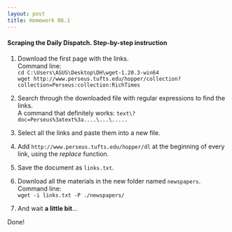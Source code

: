```yaml
---
layout: post
title: Homework 06.1
---
```

#### Scraping the Daily Dispatch. Step-by-step instruction

1. Download the first page with the links.  
Command line:  
`cd C:\Users\ASUS\Desktop\DH\wget-1.20.3-win64`  
`wget http://www.perseus.tufts.edu/hopper/collection?collection=Perseus:collection:RichTimes`

2. Search through the downloaded file with regular expressions to find the links.  
A command that definitely works: `text\?doc=Perseus%3atext%3a....\...\.....`

3. Select all the links and paste them into a new file.

4. Add `http://www.perseus.tufts.edu/hopper/dl` at the beginning of every link, using the *replace* function.

5. Save the document as `links.txt`.

6. Download all the materials in the new folder named `newspapers`.  
Command line:  
`wget -i links.txt -P ./newspapers/`

7.	And wait **a little bit**…

Done!
